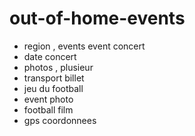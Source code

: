 # out-of-home-events
- region , events
event concert
- date concert
- photos , plusieur
- transport billet
- jeu du football
- event photo
- football film
- gps coordonnees
